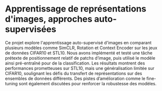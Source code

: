 # Apprentissage de représentations d'images, approches auto-supervisées

Ce projet explore l'apprentissage auto-supervisé d'images en comparant plusieurs modèles comme SimCLR, Rotation et Context Encoder sur les jeux de données CIFAR10 et STL10. Nous avons implémenté et testé une tâche prétexte de positionnement relatif de patchs d’image, puis utilisé le modèle ainsi pré-entraîné pour de la classification. Les résultats montrent des performances prometteuses sur STL10, mais une généralisation limitée sur CIFAR10, soulignant les défis du transfert de représentations sur des ensembles de données différents. Des pistes d’amélioration comme le fine-tuning sont également discutées pour renforcer la robustesse des modèles.
